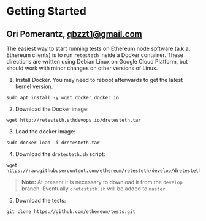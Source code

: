 # Getting Started

## Ori Pomerantz, qbzzt1@gmail.com

The easiest way to start running tests on Ethereum node software (a.k.a. Ethereum clients) is to run `retesteth` inside a Docker container. 
These directions are written using Debian Linux on Google Cloud Platform, but should work with minor changes on other versions of Linux.

1. Install Docker. You may need to reboot afterwards to get the latest kernel version.
~~~
sudo apt install -y wget docker docker.io
~~~
2. Download the Docker image:
~~~
wget http://retesteth.ethdevops.io/dretesteth.tar
~~~
3. Load the docker image:
~~~
sudo docker load -i dretesteth.tar 
~~~
4. Download the `dretesteth.sh` script:
~~~
wget https://raw.githubusercontent.com/ethereum/retesteth/develop/dretesteth.sh
~~~
> **Note:** At present it is necessary to download it from the `develop` branch. Eventually 
> `dretesteth.sh` will be added to `master`.
5. Download the tests:
~~~
git clone https://github.com/ethereum/tests.git
~~~


<!-- 
3. Download the `Dockerfile`:
~~~
wget https://raw.githubusercontent.com/ethereum/retesteth/master/Dockerfile
~~~
4. Create the directory for the tests:
~~~

~~~

-->

<!--
4. Clone the `retesteth` repository:
~~~
git clone https://github.com/ethereum/retesteth.git
~~~
5. Compile `retesteth`:
~~~
cd retesteth
mkdir build
cd build
cmake ..
make
~~~
> **Note:** This is a slow process. On my `g1-small` GCP instance it took about an hour,  mostly in the last two commands. 

--->


